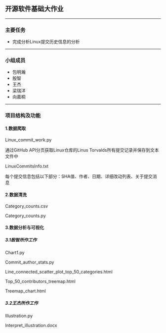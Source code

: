 ## **开源软件基础大作业**

---

### **主要任务**

* 完成分析Linux提交历史信息的分析
---

### **小组成员**

* 包明瀚
* 殷智
* 王杰
* 梁瑞洋
* 向嘉桐

---

### **项目结构及功能**

#### 1.数据爬取

Linux_commit_work.py

通过GitHub API分页获取Linux仓库的Linus  Torvalds所有提交记录并保存到文本文件中

LinuxCommitsInfo.txt

每个提交信息包括以下部分：SHA值、作者、日期、详细改动列表、关于提交消息

#### 2.数据清洗

Category_counts.csv

Category_counts.py

#### 3.数据分析与可视化

##### 3.1殷智所作工作

Chart1.py

Commit_author_stats.py

Line_connected_scatter_plot_top_50_categories.html

Top_50_contributors_treemap.html

Treemap_chart.html

##### 3.2王杰所作工作

Illustration.py 

Interpret_illustration.docx

